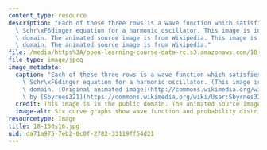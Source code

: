 ```yaml
---
content_type: resource
description: "Each of these three rows is a wave function which satisfies the time-dependent\
  \ Schr\xF6dinger equation for a harmonic oscillator. This image is in the public\
  \ domain. The animated source image is from Wikipedia. This image is in the public\
  \ domain. The animated source image is from Wikipedia."
file: /media/https%3A/open-learning-course-data-rc.s3.amazonaws.com/18-156-differential-analysis-ii-partial-differential-equations-and-fourier-analysis-spring-2016/da71a9757eb20c0f278233119ff54d21_18-156s16.jpg
file_type: image/jpeg
image_metadata:
  caption: "Each of these three rows is a wave function which satisfies the time-dependent\
    \ Schr\xF6dinger equation for a harmonic oscillator. (This image is in the public\
    \ domain. [Original animated image](http://commons.wikimedia.org/wiki/File:StationaryStatesAnimation.gif)\
    \ by [Sbyrnes321](https://commons.wikimedia.org/wiki/User:Sbyrnes321) on\_Wikipedia.)"
  credit: This image is in the public domain. The animated source image is from Wikipedia.
  image-alt: Six curve graphs show wave function and probability distribution.
resourcetype: Image
title: 18-156s16.jpg
uid: da71a975-7eb2-0c0f-2782-33119ff54d21
---
```

